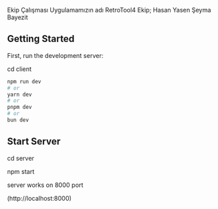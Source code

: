 Ekip Çalışması
Uygulamamızın adı RetroTool4
Ekip;
Hasan Yasen
Şeyma Bayezit

## Getting Started

First, run the development server:

cd client

```bash
npm run dev
# or
yarn dev
# or
pnpm dev
# or
bun dev
```
## Start Server

cd server

npm start

server works on 8000 port

(http://localhost:8000)

